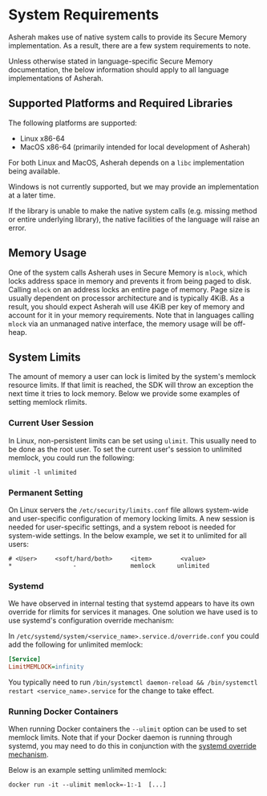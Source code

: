 # System Requirements

Asherah makes use of native system calls to provide its Secure Memory implementation. As a result, there are a few
system requirements to note.

Unless otherwise stated in language-specific Secure Memory documentation, the below information should apply to all
language implementations of Asherah.

## Supported Platforms and Required Libraries

The following platforms are supported:

* Linux x86-64
* MacOS x86-64 (primarily intended for local development of Asherah)

For both Linux and MacOS, Asherah depends on a `libc` implementation being available.

Windows is not currently supported, but we may provide an implementation at a later time.

If the library is unable to make the native system calls (e.g. missing method or entire underlying library), the native
facilities of the language will raise an error.

## Memory Usage

One of the system calls Asherah uses in Secure Memory is `mlock`, which locks address space in memory and prevents it
from being paged to disk. Calling `mlock` on an address locks an entire page of memory. Page size is usually dependent
on processor architecture and is typically 4KiB. As a result, you should expect Asherah will use 4KiB per key of
memory and account for it in your memory requirements. Note that in languages calling `mlock` via an unmanaged native
interface, the memory usage will be off-heap.

## System Limits

The amount of memory a user can lock is limited by the system's memlock resource limits. If that limit is reached, the
SDK will throw an exception the next time it tries to lock memory. Below we provide some examples of setting memlock
rlimits.

### Current User Session

In Linux, non-persistent limits can be set using `ulimit`. This usually need to be done as the root user. To set the
current user's session to unlimited memlock, you could run the following:

```console
ulimit -l unlimited
```

### Permanent Setting

On Linux servers the `/etc/security/limits.conf` file allows system-wide and user-specific configuration of memory
locking limits. A new session is needed for user-specific settings, and a system reboot is needed for system-wide
settings. In the below example, we set it to unlimited for all users:

```console
# <User>     <soft/hard/both>     <item>        <value>
*                 -               memlock      unlimited
```

### Systemd

We have observed in internal testing that systemd appears to have its own override for rlimits for services it manages.
One solution we have used is to use systemd's configuration override mechanism:

In `/etc/systemd/system/<service_name>.service.d/override.conf` you could add the following for unlimited memlock:

```ini
[Service]
LimitMEMLOCK=infinity
```

You typically need to run `/bin/systemctl daemon-reload && /bin/systemctl restart <service_name>.service` for the
change to take effect.


### Running Docker Containers

When running Docker containers the `--ulimit` option can be used to set memlock limits. Note that if your Docker daemon
is running through systemd, you may need to do this in conjunction with the [systemd override mechanism](#Systemd).

Below is an example setting unlimited memlock:

```console
docker run -it --ulimit memlock=-1:-1  [...]
```
